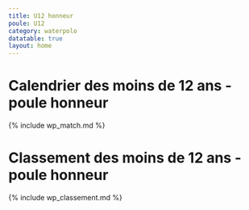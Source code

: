 ```yaml
---
title: U12 honneur
poule: U12
category: waterpolo
datatable: true
layout: home
---
```


# Calendrier des moins de 12 ans - poule honneur

{% include wp_match.md %}

# Classement des moins de 12 ans - poule honneur

{% include wp_classement.md %}
